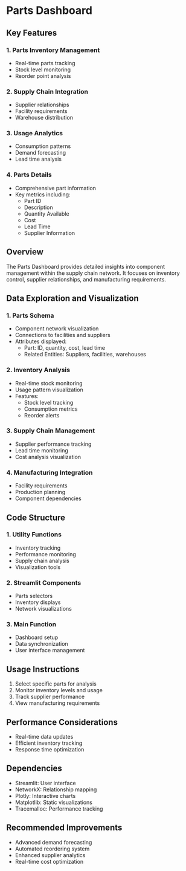 # Parts Dashboard

## Key Features

### 1. Parts Inventory Management
- Real-time parts tracking
- Stock level monitoring
- Reorder point analysis

### 2. Supply Chain Integration
- Supplier relationships
- Facility requirements
- Warehouse distribution

### 3. Usage Analytics
- Consumption patterns
- Demand forecasting
- Lead time analysis

### 4. Parts Details
- Comprehensive part information
- Key metrics including:
  - Part ID
  - Description
  - Quantity Available
  - Cost
  - Lead Time
  - Supplier Information

## Overview
The Parts Dashboard provides detailed insights into component management within the supply chain network. It focuses on inventory control, supplier relationships, and manufacturing requirements.

## Data Exploration and Visualization

### **1. Parts Schema**
- Component network visualization
- Connections to facilities and suppliers
- Attributes displayed:
  - Part: ID, quantity, cost, lead time
  - Related Entities: Suppliers, facilities, warehouses

### **2. Inventory Analysis**
- Real-time stock monitoring
- Usage pattern visualization
- Features:
  - Stock level tracking
  - Consumption metrics
  - Reorder alerts

### **3. Supply Chain Management**
- Supplier performance tracking
- Lead time monitoring
- Cost analysis visualization

### **4. Manufacturing Integration**
- Facility requirements
- Production planning
- Component dependencies

## Code Structure

### **1. Utility Functions**
- Inventory tracking
- Performance monitoring
- Supply chain analysis
- Visualization tools

### **2. Streamlit Components**
- Parts selectors
- Inventory displays
- Network visualizations

### **3. Main Function**
- Dashboard setup
- Data synchronization
- User interface management

## Usage Instructions
1. Select specific parts for analysis
2. Monitor inventory levels and usage
3. Track supplier performance
4. View manufacturing requirements

## Performance Considerations
- Real-time data updates
- Efficient inventory tracking
- Response time optimization

## Dependencies
- Streamlit: User interface
- NetworkX: Relationship mapping
- Plotly: Interactive charts
- Matplotlib: Static visualizations
- Tracemalloc: Performance tracking

## Recommended Improvements
- Advanced demand forecasting
- Automated reordering system
- Enhanced supplier analytics
- Real-time cost optimization